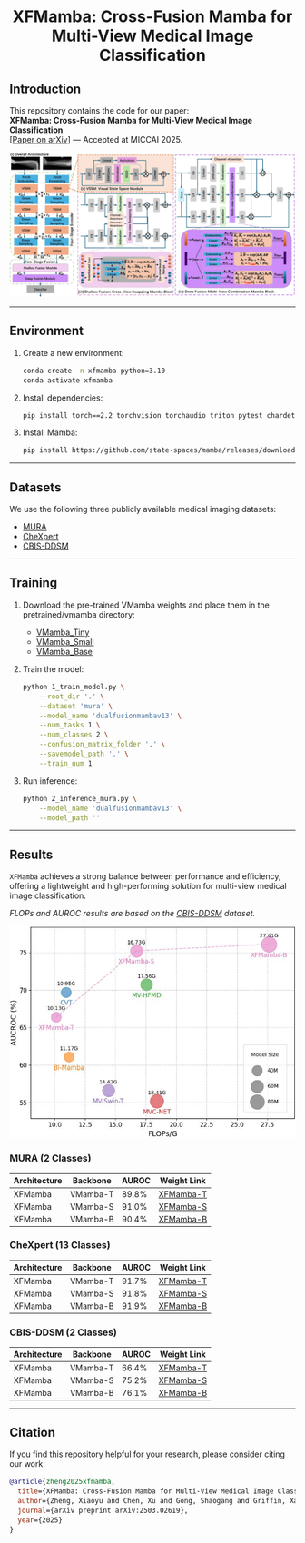 <div align="center">
<h1>XFMamba: Cross-Fusion Mamba for Multi-View Medical Image Classification</h1>
</div>

## Introduction

This repository contains the code for our paper:  
**XFMamba: Cross-Fusion Mamba for Multi-View Medical Image Classification**  
[[Paper on arXiv](https://arxiv.org/abs/2503.02619)] — Accepted at MICCAI 2025.

![XFMamba Architecture](figs/XFMamba.jpg)

---

## Environment

1. Create a new environment:
   ```bash
   conda create -n xfmamba python=3.10
   conda activate xfmamba
   ```

2. Install dependencies:
   ```bash
   pip install torch==2.2 torchvision torchaudio triton pytest chardet yacs termcolor fvcore seaborn packaging ninja einops numpy==1.24.4 timm==0.4.12
   ```

3. Install Mamba:
   ```bash
   pip install https://github.com/state-spaces/mamba/releases/download/v2.2.4/mamba_ssm-2.2.4+cu12torch2.2cxx11abiTRUE-cp310-cp310-linux_x86_64.whl
   ```

---

## Datasets

We use the following three publicly available medical imaging datasets:

- [MURA](https://stanfordmlgroup.github.io/competitions/mura/)
- [CheXpert](https://stanfordmlgroup.github.io/competitions/chexpert/)
- [CBIS-DDSM](https://www.cancerimagingarchive.net/collection/cbis-ddsm/)

---

## Training

1. Download the pre-trained VMamba weights and place them in the pretrained/vmamba directory:

   - [VMamba_Tiny](https://drive.google.com/file/d/1W0EFQHvX4Cl6krsAwzlR-VKqQxfWEdM8/view?usp=drive_link)
   - [VMamba_Small](https://drive.google.com/file/d/1671QXJ-faiNX4cYUlXxf8kCpAjeA4Oah/view?usp=drive_link)
   - [VMamba_Base](https://drive.google.com/file/d/1qdH-CQxyUFLq6hElxCANz19IoS-_Cm1L/view?usp=drive_link)

2. Train the model:
   ```bash
   python 1_train_model.py \
       --root_dir '.' \
       --dataset 'mura' \
       --model_name 'dualfusionmambav13' \
       --num_tasks 1 \
       --num_classes 2 \
       --confusion_matrix_folder '.' \
       --savemodel_path '.' \
       --train_num 1
   ```

3. Run inference:
   ```bash
   python 2_inference_mura.py \
       --model_name 'dualfusionmambav13' \
       --model_path ''
   ```

---

## Results

`XFMamba` achieves a strong balance between performance and efficiency, offering a lightweight and high-performing solution for multi-view medical image classification.

*FLOPs and AUROC results are based on the [CBIS-DDSM](https://www.cancerimagingarchive.net/collection/cbis-ddsm/) dataset.*

![FLOPs](figs/Fig2_left.jpg)

### MURA (2 Classes)

| Architecture | Backbone   | AUROC | Weight Link     |
|--------------|------------|-------|-----------------|
| XFMamba      | VMamba-T   | 89.8% | [XFMamba-T]()    |
| XFMamba      | VMamba-S   | 91.0% | [XFMamba-S]()    |
| XFMamba      | VMamba-B   | 90.4% | [XFMamba-B]()    |

### CheXpert (13 Classes)

| Architecture | Backbone   | AUROC | Weight Link     |
|--------------|------------|-------|-----------------|
| XFMamba      | VMamba-T   | 91.7% | [XFMamba-T]()    |
| XFMamba      | VMamba-S   | 91.8% | [XFMamba-S]()    |
| XFMamba      | VMamba-B   | 91.9% | [XFMamba-B]()    |

### CBIS-DDSM (2 Classes)

| Architecture | Backbone   | AUROC | Weight Link     |
|--------------|------------|-------|-----------------|
| XFMamba      | VMamba-T   | 66.4% | [XFMamba-T]()    |
| XFMamba      | VMamba-S   | 75.2% | [XFMamba-S]()    |
| XFMamba      | VMamba-B   | 76.1% | [XFMamba-B]()    |

---

## Citation

If you find this repository helpful for your research, please consider citing our work:

```bibtex
@article{zheng2025xfmamba,
  title={XFMamba: Cross-Fusion Mamba for Multi-View Medical Image Classification},
  author={Zheng, Xiaoyu and Chen, Xu and Gong, Shaogang and Griffin, Xavier and Slabaugh, Greg},
  journal={arXiv preprint arXiv:2503.02619},
  year={2025}
}
```